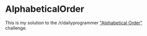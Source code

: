 # AlphabeticalOrder
This is my solution to the /r/dailyprogrammer ["Alphabetical Order"](https://www.reddit.com/r/dailyprogrammer/comments/3h9pde/20150817_challenge_228_easy_letters_in/) challenge.
